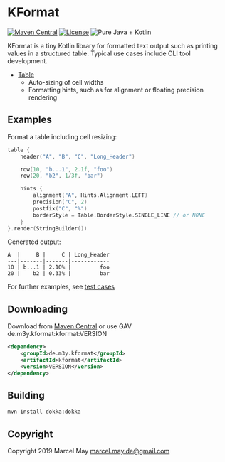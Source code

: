 # KFormat

[![Maven Central](https://img.shields.io/maven-central/v/de.m3y.kformat/kformat.svg)](http://search.maven.org/#search%7Cga%7C1%7Cg%3A%22de.m3y.kformat%22%20AND%20a%3A%22kformat%22)
[![License](https://img.shields.io/badge/License-Apache%202.0-blue.svg)](http://www.apache.org/licenses/LICENSE-2.0.html)
![Pure Java + Kotlin](https://img.shields.io/badge/100%25-java%2bkotlin-orange.svg)

KFormat is a tiny Kotlin library for formatted text output such as printing values in a structured table.
Typical use cases include CLI tool development.

* [Table](src/main/kotlin/de/m3y/kformat/Table.kt)
  * Auto-sizing of cell widths
  * Formatting hints, such as for alignment or floating precision rendering

## Examples

Format a table including cell resizing:
```kotlin
table {
    header("A", "B", "C", "Long_Header")

    row(10, "b...1", 2.1f, "foo")
    row(20, "b2", 1/3f, "bar")

    hints {
        alignment("A", Hints.Alignment.LEFT)
        precision("C", 2)
        postfix("C", "%")
        borderStyle = Table.BorderStyle.SINGLE_LINE // or NONE
    }
}.render(StringBuilder())
```
Generated output:
```
A  |     B |     C | Long_Header
---|-------|-------|------------
10 | b...1 | 2.10% |         foo
20 |    b2 | 0.33% |         bar
```
For further examples, see [test cases](src/test/kotlin/TableTest.kt)
## Downloading
Download from [Maven Central](https://search.maven.org/search?q=g:de.m3y.kformat%20AND%20a:kformat) or use GAV de.m3y.kformat:kformat:VERSION

```xml
<dependency>
    <groupId>de.m3y.kformat</groupId>
    <artifactId>kformat</artifactId>
    <version>VERSION</version>
</dependency>
```

## Building
```bash
mvn install dokka:dokka
```
## Copyright

Copyright 2019 Marcel May <marcel.may.de@gmail.com>
